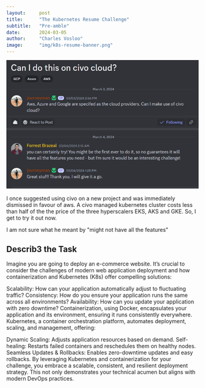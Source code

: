 ```yaml
---
layout:     post
title:      "The Kubernetes Resume Challenge"
subtitle:   "Pre-amble"
date:       2024-03-05
author:     "Charles Vosloo"
image:      "img/k8s-resume-banner.png"
---
```

![screenshot](/img/discord-chat.png)


I once suggested using civo on a new project and was immediately dismissed in favour of aws. A civo managed kubernetes cluster costs less than half of the the price of the three hyperscalers EKS, AKS and GKE. So, I get to try it out now. 

I am not sure what he meant by "might not have all the features"


<!-- ## Screenshots

![screenshot](/img/fullscreenshot.png)

**Post**
![screenshot](/img/post.png)

**Search**
![screenshot](/img/sitesearch.png)

**Disqus**
![screenshot](/img/disqus.png)
-->

## Describ3 the Task

Imagine you are going to deploy an e-commerce website. It’s crucial to consider the challenges of modern web application deployment and how containerization and Kubernetes (K8s) offer compelling solutions:

Scalability: How can your application automatically adjust to fluctuating traffic?
Consistency: How do you ensure your application runs the same across all environments?
Availability: How can you update your application with zero downtime?
Containerization, using Docker, encapsulates your application and its environment, ensuring it runs consistently everywhere. Kubernetes, a container orchestration platform, automates deployment, scaling, and management, offering:

Dynamic Scaling: Adjusts application resources based on demand.
Self-healing: Restarts failed containers and reschedules them on healthy nodes.
Seamless Updates & Rollbacks: Enables zero-downtime updates and easy rollbacks.
By leveraging Kubernetes and containerization for your challenge, you embrace a scalable, consistent, and resilient deployment strategy. This not only demonstrates your technical acumen but aligns with modern DevOps practices.
